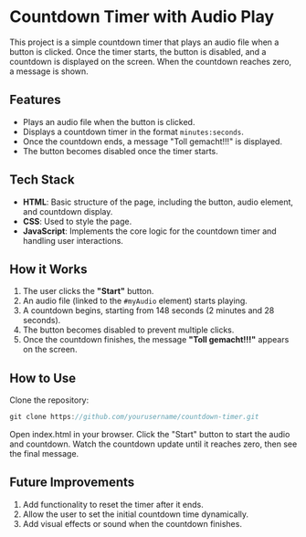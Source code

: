 # Countdown Timer with Audio Play

This project is a simple countdown timer that plays an audio file when a button is clicked. Once the timer starts, the button is disabled, and a countdown is displayed on the screen. When the countdown reaches zero, a message is shown.

## Features

- Plays an audio file when the button is clicked.
- Displays a countdown timer in the format `minutes:seconds`.
- Once the countdown ends, a message "Toll gemacht!!!" is displayed.
- The button becomes disabled once the timer starts.

## Tech Stack

- **HTML**: Basic structure of the page, including the button, audio element, and countdown display.
- **CSS**: Used to style the page.
- **JavaScript**: Implements the core logic for the countdown timer and handling user interactions.

## How it Works

1. The user clicks the **"Start"** button.
2. An audio file (linked to the `#myAudio` element) starts playing.
3. A countdown begins, starting from 148 seconds (2 minutes and 28 seconds).
4. The button becomes disabled to prevent multiple clicks.
5. Once the countdown finishes, the message **"Toll gemacht!!!"** appears on the screen.
   
## How to Use

Clone the repository:
```javascript
git clone https://github.com/yourusername/countdown-timer.git
```
Open index.html in your browser.
Click the "Start" button to start the audio and countdown.
Watch the countdown update until it reaches zero, then see the final message.

## Future Improvements

1. Add functionality to reset the timer after it ends.
2. Allow the user to set the initial countdown time dynamically.
3. Add visual effects or sound when the countdown finishes.
